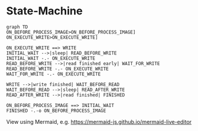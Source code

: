 # State-Machine

```mermaid
graph TD
ON_BEFORE_PROCESS_IMAGE>ON_BEFORE_PROCESS_IMAGE]
ON_EXECUTE_WRITE>ON_EXECUTE_WRITE]

ON_EXECUTE_WRITE ==> WRITE
INITIAL_WAIT -->|sleep| READ_BEFORE_WRITE
INITIAL_WAIT -.- ON_EXECUTE_WRITE
READ_BEFORE_WRITE -->|read finished early| WAIT_FOR_WRITE
READ_BEFORE_WRITE -.- ON_EXECUTE_WRITE
WAIT_FOR_WRITE -.- ON_EXECUTE_WRITE

WRITE -->|write finished| WAIT_BEFORE_READ
WAIT_BEFORE_READ -->|sleep| READ_AFTER_WRITE
READ_AFTER_WRITE -->|read finished| FINISHED

ON_BEFORE_PROCESS_IMAGE ==> INITIAL_WAIT
FINISHED -.-o ON_BEFORE_PROCESS_IMAGE
```

View using Mermaid, e.g. https://mermaid-js.github.io/mermaid-live-editor